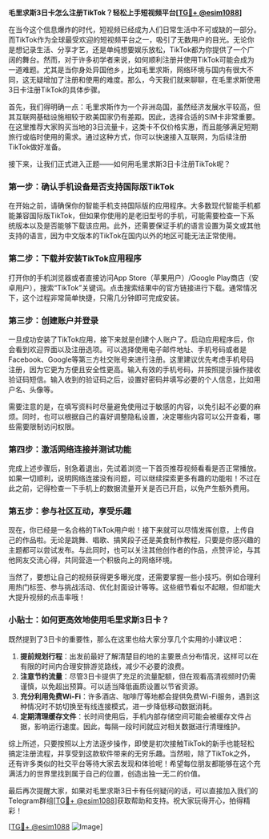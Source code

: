 **毛里求斯3日卡怎么注册TikTok？轻松上手短视频平台[[TG💪+ @esim1088](https://t.me/s/esim1088)]**

在当今这个信息爆炸的时代，短视频已经成为人们日常生活中不可或缺的一部分。而TikTok作为全球最受欢迎的短视频平台之一，吸引了无数用户的目光。无论你是想记录生活、分享才艺，还是单纯想要娱乐放松，TikTok都为你提供了一个广阔的舞台。然而，对于许多初学者来说，如何顺利注册并使用TikTok可能会成为一道难题。尤其是当你身处异国他乡，比如毛里求斯，网络环境与国内有很大不同，这无疑增加了注册和使用的难度。那么，今天我们就来聊聊，在毛里求斯使用3日卡注册TikTok的具体步骤。

首先，我们得明确一点：毛里求斯作为一个非洲岛国，虽然经济发展水平较高，但其互联网基础设施相较于欧美国家仍有差距。因此，选择合适的SIM卡非常重要。在这里推荐大家购买当地的3日流量卡，这类卡不仅价格实惠，而且能够满足短期旅行或临时使用的需求。通过这种方式，你可以快速接入互联网，为后续注册TikTok做好准备。

接下来，让我们正式进入正题——如何用毛里求斯3日卡注册TikTok呢？

### 第一步：确认手机设备是否支持国际版TikTok

在开始之前，请确保你的智能手机支持国际版的应用程序。大多数现代智能手机都能兼容国际版TikTok，但如果你使用的是老旧型号的手机，可能需要检查一下系统版本以及是否能够下载该应用。此外，还需要保证手机的语言设置为英文或其他支持的语言，因为中文版本的TikTok在国内以外的地区可能无法正常使用。

### 第二步：下载并安装TikTok应用程序

打开你的手机浏览器或者直接访问App Store（苹果用户）/Google Play商店（安卓用户），搜索“TikTok”关键词。点击搜索结果中的官方链接进行下载。通常情况下，这个过程非常简单快捷，只需几分钟即可完成安装。

### 第三步：创建账户并登录

一旦成功安装了TikTok应用，接下来就是创建个人账户了。启动应用程序后，你会看到欢迎界面以及注册选项。可以选择使用电子邮件地址、手机号码或者是Facebook、Google等第三方社交账号来进行注册。这里建议优先考虑手机号码注册，因为它更为方便且安全性更高。输入有效的手机号码，并按照提示操作接收验证码短信。输入收到的验证码之后，设置好密码并填写必要的个人信息，比如用户名、头像等。

需要注意的是，在填写资料时尽量避免使用过于敏感的内容，以免引起不必要的麻烦。同时，也可以根据自己的喜好调整隐私设置，决定哪些内容可以公开查看，哪些需要限制访问权限。

### 第四步：激活网络连接并测试功能

完成上述步骤后，别急着退出，先试着浏览一下首页推荐视频看看是否正常播放。如果一切顺利，说明网络连接没有问题，可以继续探索更多有趣的功能啦！不过在此之前，记得检查一下手机上的数据流量开关是否已开启，以免产生额外费用。

### 第五步：参与社区互动，享受乐趣

现在，你已经是一名合格的TikTok用户啦！接下来就可以尽情发挥创意，上传自己的作品啦。无论是跳舞、唱歌、搞笑段子还是美食制作教程，只要是你感兴趣的主题都可以尝试发布。与此同时，也可以关注其他创作者的作品，点赞评论，与其他网友交流心得，共同营造一个积极向上的网络环境。

当然了，要想让自己的视频获得更多曝光度，还需要掌握一些小技巧。例如合理利用热门标签、参与挑战活动、优化封面设计等等。这些细节看似不起眼，但却能大大提升视频的点击率哦！

### 小贴士：如何更高效地使用毛里求斯3日卡？

既然提到了3日卡的重要性，那么在这里也给大家分享几个实用的小建议吧：

1. **提前规划行程**：出发前最好了解清楚目的地的主要景点分布情况，这样可以在有限的时间内合理安排游览路线，减少不必要的浪费。
2. **注意节约流量**：尽管3日卡提供了充足的流量配额，但在观看高清视频时仍需谨慎，以免超出预算。可以适当降低画质设置以节省资源。
3. **充分利用免费Wi-Fi**：许多酒店、咖啡厅等地都会提供免费Wi-Fi服务，遇到这种情况时不妨切换至有线连接模式，进一步降低移动数据消耗。
4. **定期清理缓存文件**：长时间使用后，手机内部存储空间可能会被缓存文件占据，影响运行速度。因此，每隔一段时间就应对相关数据进行清理维护。

综上所述，只要按照以上方法逐步操作，即使是初次接触TikTok的新手也能轻松搞定注册流程，并享受到这款软件带来的无穷乐趣。当然啦，除了TikTok之外，还有许多类似的社交平台等待大家去发现和体验呢！希望每位朋友都能够在这个充满活力的世界里找到属于自己的位置，创造出独一无二的价值。

最后再次提醒大家，如果对毛里求斯3日卡有任何疑问的话，可以直接加入我们的Telegram群组[[TG💪+ @esim1088](https://t.me/s/esim1088)]获取帮助和支持。祝大家玩得开心，拍得精彩！

[[TG💪+ @esim1088](https://t.me/s/esim1088) ![Image](https://i.postimg.cc/4NQfJmqS/Snipaste-2025-05-13-00-14-12.png)]